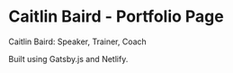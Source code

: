 # Caitlin Baird - Portfolio Page

Caitlin Baird: Speaker, Trainer, Coach

Built using Gatsby.js and Netlify.
